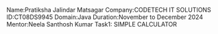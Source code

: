 
Name:Pratiksha Jalindar Matsagar
Company:CODETECH IT SOLUTIONS
ID:CT08DS9945
Domain:Java
Duration:November to December 2024
Mentor:Neela Santhosh Kumar 
Task1: SIMPLE CALCULATOR
